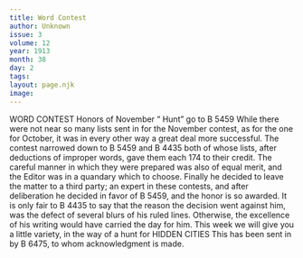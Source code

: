 ```yaml
---
title: Word Contest
author: Unknown
issue: 3
volume: 12
year: 1913
month: 38
day: 2
tags:
layout: page.njk
image:
---
```

WORD CONTEST   Honors of November “ Hunt” go to B 5459    While there were not near so many lists sent in for the November contest, as for the one for October, it was in every other way a great deal more successful.    The contest narrowed down to B 5459 and B 4435 both of whose lists, after deductions of improper words, gave them each 174 to their credit.    The careful manner in which they were prepared was also of equal merit, and the Editor was in a quandary which to choose. Finally he decided to leave the matter to a third party; an expert in these contests, and after deliberation he decided in favor of B 5459, and the honor is so awarded.    It is only fair to B 4435 to say that the reason the decision went against him, was the defect of several blurs of his ruled lines. Otherwise, the excellence of his writing would have carried the day for him.    This week we will give you a little variety, in the way of a hunt for    HIDDEN CITIES    This has been sent in by B 6475, to whom acknowledgment is made. 


